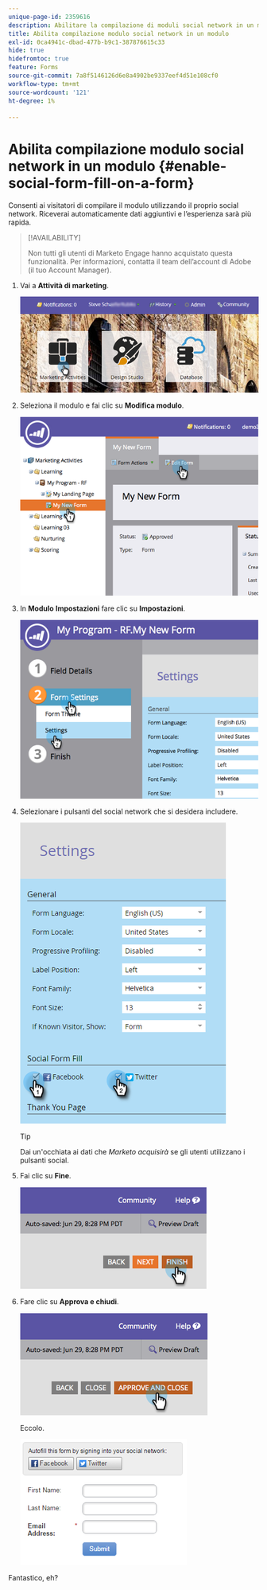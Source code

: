 ```yaml
---
unique-page-id: 2359616
description: Abilitare la compilazione di moduli social network in un modulo - Documentazione di Marketo - Documentazione di prodotto
title: Abilita compilazione modulo social network in un modulo
exl-id: 0ca4941c-dbad-477b-b9c1-387876615c33
hide: true
hidefromtoc: true
feature: Forms
source-git-commit: 7a8f5146126d6e8a4902be9337eef4d51e108cf0
workflow-type: tm+mt
source-wordcount: '121'
ht-degree: 1%

---
```


# Abilita compilazione modulo social network in un modulo {#enable-social-form-fill-on-a-form}

Consenti ai visitatori di compilare il modulo utilizzando il proprio social network. Riceverai automaticamente dati aggiuntivi e l’esperienza sarà più rapida.

>[!AVAILABILITY]
>
>Non tutti gli utenti di Marketo Engage hanno acquistato questa funzionalità. Per informazioni, contatta il team dell’account di Adobe (il tuo Account Manager).

1. Vai a **Attività di marketing**.

   ![](assets/login-marketing-activities-1.png)

1. Seleziona il modulo e fai clic su **Modifica modulo**.

   ![](assets/image2014-9-15-16-3a35-3a54.png)

1. In **Modulo** **Impostazioni** fare clic su **Impostazioni**.

   ![](assets/image2014-9-15-16-3a36-3a4.png)

1. Selezionare i pulsanti del social network che si desidera includere.

   ![](assets/image2016-4-28-16-3a38-3a58.png)

   >[!TIP]
   >
   >Dai un&#39;occhiata ai dati che _Marketo acquisirà_ se gli utenti utilizzano i pulsanti social.

1. Fai clic su **Fine**.

   ![](assets/image2014-9-15-16-3a36-3a26.png)

1. Fare clic su **Approva e chiudi**.

   ![](assets/image2014-9-15-16-3a36-3a33.png)

   Eccolo.

   ![](assets/image2016-4-28-16-3a45-3a58.png)

Fantastico, eh?
